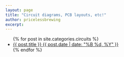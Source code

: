 ```yaml
---
layout: page
title: "Circuit diagrams, PCB layouts, etc!"
author: pricelessbrewing
excerpt:
---
```


<ul class="post-list">
{% for post in site.categories.circuits %} 
  <li><article><a href="{{ site.url }}{{ post.url }}">{{ post.title }} <span class="entry-date"><time datetime="{{ post.date | date_to_xmlschema }}">{{ post.date | date: "%B %d, %Y" }}</time></span></a></article></li>
{% endfor %}
</ul>